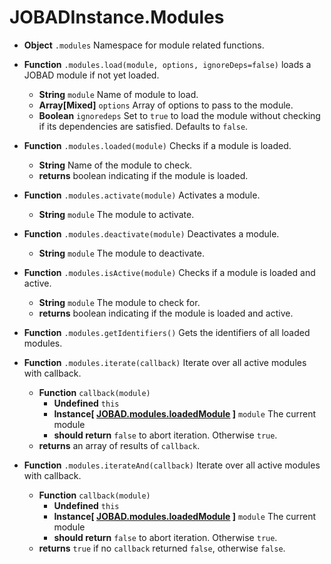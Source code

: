 # JOBADInstance.Modules
	
* **Object** `.modules` Namespace for module related functions. 

* **Function** `.modules.load(module, options, ignoreDeps=false)` loads a JOBAD module if not yet loaded.
	* **String** `module` Name of module to load. 
	* **Array[Mixed]** `options` Array of options to pass to the module. 
	* **Boolean** `ignoredeps` Set to `true` to load the module without checking if its dependencies are satisfied. Defaults to `false`. 
* **Function** `.modules.loaded(module)` Checks if a module is loaded. 
	* **String** Name of the module to check. 
	* **returns** boolean indicating if the module is loaded. 
* **Function** `.modules.activate(module)` Activates a module. 
	* **String** `module` The module to activate. 
* **Function** `.modules.deactivate(module)` Deactivates a module. 
	* **String** `module` The module to deactivate. 
* **Function** `.modules.isActive(module)` Checks if a module is loaded and active. 
	* **String** `module` The module to check for.
	* **returns** boolean indicating if the module is loaded and active. 
* **Function** `.modules.getIdentifiers()` Gets the identifiers of all loaded modules. 
* **Function** `.modules.iterate(callback)` Iterate over all active modules with callback. 
	* **Function** `callback(module)`
		* **Undefined** `this`
		* **Instance[ [JOBAD.modules.loadedModule](../JOBAD.modules/loadedModule.md) ]** `module` The current module
		* **should return** `false` to abort iteration. Otherwise `true`. 
	* **returns** an array of results of `callback`. 
* **Function** `.modules.iterateAnd(callback)` Iterate over all active modules with callback. 
	* **Function** `callback(module)`
		* **Undefined** `this`
		* **Instance[ [JOBAD.modules.loadedModule](../JOBAD.modules/loadedModule.md) ]** `module` The current module
		* **should return** `false` to abort iteration. Otherwise `true`. 
	* **returns** `true` if no `callback` returned `false`, otherwise `false`. 
